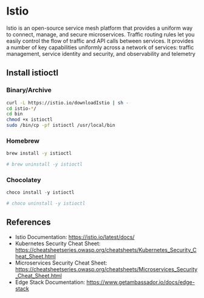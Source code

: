 # Istio

Istio is an open-source service mesh platform that provides a uniform way to connect, manage, and secure microservices.
Traffic routing rules let you easily control the flow of traffic and API calls between services.
It provides a number of key capabilities uniformly across a network of services: traffic management, service identity and security, and observability and telemetry

## Install istioctl

### Binary/Archive

```bash
curl -L https://istio.io/downloadIstio | sh -
cd istio-*/
cd bin
chmod +x istioctl
sudo /bin/cp -pf istioctl /usr/local/bin
```

### Homebrew

```sh
brew install -y istioctl

# brew uninstall -y istioctl
```

### Chocolatey

```ps1
choco install -y istioctl

# choco uninstall -y istioctl
```

## References

- Istio Documentation: <https://istio.io/latest/docs/>
- Kubernetes Security Cheat Sheet: <https://cheatsheetseries.owasp.org/cheatsheets/Kubernetes_Security_Cheat_Sheet.html>
- Microservices Security Cheat Sheet: <https://cheatsheetseries.owasp.org/cheatsheets/Microservices_Security_Cheat_Sheet.html>
- Edge Stack Documentation: <https://www.getambassador.io/docs/edge-stack>
